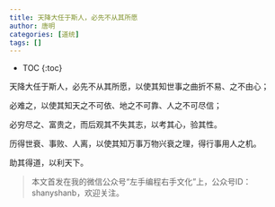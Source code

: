 ```yaml
---
title: 天降大任于斯人，必先不从其所愿
author: 唐明
categories: [道统]
tags: []
---
```

* TOC
{:toc}

天降大任于斯人，必先不从其所愿，以使其知世事之曲折不易、之不由心；

必难之，以使其知天之不可依、地之不可靠、人之不可尽信；

必穷尽之、富贵之，而后观其不失其志，以考其心，验其性。

<!--以上为摘要内容-->

历得世衰、事败、人离，以使其知万事万物兴衰之理，得行事用人之机。

助其得道，以利天下。

>本文首发在我的微信公众号“左手编程右手文化”上，公众号ID：shanyshanb，欢迎关注。